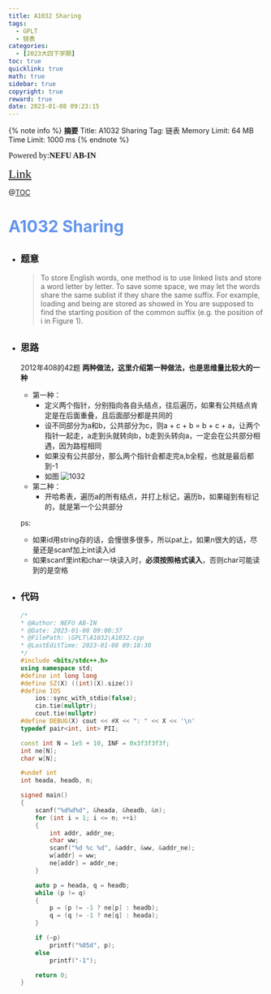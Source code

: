 ```yaml
---
title: A1032 Sharing
tags:
  - GPLT
  - 链表
categories:
  - [2023大四下学期]
toc: true
quicklink: true
math: true
sidebar: true
copyright: true
reward: true
date: 2023-01-08 09:23:15
---
```



{% note info %}
**摘要**
Title: A1032 Sharing
Tag: 链表
Memory Limit: 64 MB
Time Limit: 1000 ms
{% endnote %}
<!-- more -->

<font size=3 face=楷体>Powered by:**NEFU AB-IN**</font>

<font color=#FFA500 size=5 face=楷体>[Link](https://pintia.cn/problem-sets/994805342720868352/exam/problems/994805460652113920)</font>

@[TOC](文章目录)

# <font color=#6495ED size=6>A1032 Sharing</font>

* ## <font size=4 face=粗体>题意</font>

  >To store English words, one method is to use linked lists and store a word letter by letter. To save some space, we may let the words share the same sublist if they share the same suffix. For example, loading and being are stored as showed in
  >You are supposed to find the starting position of the common suffix (e.g. the position of i in Figure 1).

* ## <font size=4 face=粗体>思路</font>

  2012年408的42题
  **两种做法，这里介绍第一种做法，也是思维量比较大的一种**
  * 第一种：
    * 定义两个指针，分别指向各自头结点，往后遍历，如果有公共结点肯定是在后面重叠，且后面部分都是共同的
    * 设不同部分为a和b，公共部分为c，则a + c + b = b + c + a，让两个指针一起走，a走到头就转向b，b走到头转向a，一定会在公共部分相遇，因为路程相同
    * 如果没有公共部分，那么两个指针会都走完a,b全程，也就是最后都到-1
    * 如图
      ![1032](https://oss.ab-in.cn/Pictures/1032.jpg)
  * 第二种：
    * 开哈希表，遍历a的所有结点，并打上标记，遍历b，如果碰到有标记的，就是第一个公共部分

  ps: 
  * 如果id用string存的话，会慢很多很多，所以pat上，如果n很大的话，尽量还是scanf加上int读入id
  * 如果scanf里int和char一块读入时，**必须按照格式读入**，否则char可能读到的是空格

* ## <font size=4 face=粗体>代码</font>


  ```cpp
  /*
  * @Author: NEFU AB-IN
  * @Date: 2023-01-08 09:00:37
  * @FilePath: \GPLT\A1032\A1032.cpp
  * @LastEditTime: 2023-01-08 09:18:30
  */
  #include <bits/stdc++.h>
  using namespace std;
  #define int long long
  #define SZ(X) ((int)(X).size())
  #define IOS                                                                                                            \
      ios::sync_with_stdio(false);                                                                                       \
      cin.tie(nullptr);                                                                                                  \
      cout.tie(nullptr)
  #define DEBUG(X) cout << #X << ": " << X << '\n'
  typedef pair<int, int> PII;

  const int N = 1e5 + 10, INF = 0x3f3f3f3f;
  int ne[N];
  char w[N];

  #undef int
  int heada, headb, n;

  signed main()
  {
      scanf("%d%d%d", &heada, &headb, &n);
      for (int i = 1; i <= n; ++i)
      {
          int addr, addr_ne;
          char ww;
          scanf("%d %c %d", &addr, &ww, &addr_ne);
          w[addr] = ww;
          ne[addr] = addr_ne;
      }

      auto p = heada, q = headb;
      while (p != q)
      {
          p = (p != -1 ? ne[p] : headb);
          q = (q != -1 ? ne[q] : heada);
      }

      if (~p)
          printf("%05d", p);
      else
          printf("-1");

      return 0;
  }
  ```